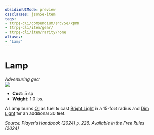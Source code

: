 ```yaml
---
obsidianUIMode: preview
cssclasses: json5e-item
tags:
- ttrpg-cli/compendium/src/5e/xphb
- ttrpg-cli/item/gear/
- ttrpg-cli/item/rarity/none
aliases: 
- "Lamp"
---
```

# Lamp
*Adventuring gear*  
![](items/XPHB/Lamp.webp#right)  

- **Cost**: 5 sp
- **Weight**: 1.0 lbs.

A Lamp burns [Oil](oil-xphb.md) as fuel to cast [Bright Light](bright-light-xphb.md) in a 15-foot radius and [Dim Light](dim-light-xphb.md) for an additional 30 feet.

*Source: Player's Handbook (2024) p. 226. Available in the Free Rules (2024)*